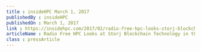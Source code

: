 ```yaml
---
title : insideHPC March 1, 2017
publishedBy : insideHPC
publishedOn : March 1, 2017
link : https://insidehpc.com/2017/02/radio-free-hpc-looks-storj-blockchain-technology-cloud/
articleName : Radio Free HPC Looks at Storj Blockchain Technology in the Cloud
class : pressArticle
---
```

